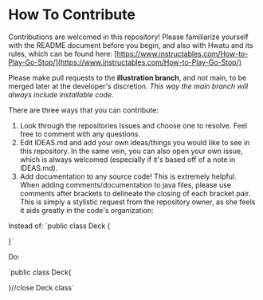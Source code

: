# How To Contribute

Contributions are welcomed in this repository!  Please familiarize yourself with the README document before you begin, and also with Hwatu and its rules, which can be found here: [https://www.instructables.com/How-to-Play-Go-Stop/](https://www.instructables.com/How-to-Play-Go-Stop/)

Please make pull requests to the **illustration branch**, and not main, to be merged later at the developer's discretion.  *This way the main branch will always include installable code.* 

There are three ways that you can contribute:
1. Look through the repositories Issues and choose one to resolve.  Feel free to comment with any questions.
2. Edit IDEAS.md and add your own ideas/things you would like to see in this repository.  In the same vein, you can also open your own issue, which is always welcomed (especially if it's based off of a note in IDEAS.md).
3. Add documentation to any source code!  This is extremely helpful.  
  When adding comments/documentation to java files, please use comments after brackets to delineate the closing of each bracket pair.  This is simply a stylistic request from the repository owner, as she feels it aids greatly in the code's organization:
  
Instead of:
`public class Deck {

}`

Do:

`public class Deck{

}//close Deck class`

